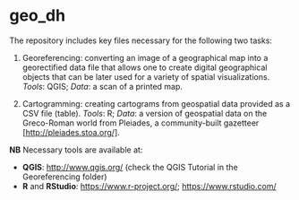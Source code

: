 # geo_dh

The repository includes key files necessary for the following two tasks:

1. Georeferencing: converting an image of a geographical map into a georectified data file that allows one to create digital geographical objects that can be later used for a variety of spatial visualizations. *Tools*: QGIS; *Data*: a scan of a printed map. 

2. Cartogramming: creating cartograms from geospatial data provided as a CSV file (table). *Tools*: R; *Data*: a version of geospatial data on the Greco-Roman world from Pleiades, a community-built gazetteer [http://pleiades.stoa.org/].

**NB** Necessary tools are available at:

- **QGIS**: http://www.qgis.org/ (check the QGIS Tutorial in the Georeferencing folder)
- **R** and **RStudio**: https://www.r-project.org/; https://www.rstudio.com/